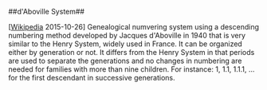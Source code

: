 ##d'Aboville System##

\[[Wikipedia](https://en.wikipedia.org/wiki/Genealogical_numbering_systems#d.27Aboville_System) 2015-10-26\] Genealogical numvering system using a descending numbering method developed by Jacques d'Aboville in 1940 that is very similar to the Henry System, widely used in France. It can be organized either by generation or not. It differs from the Henry System in that periods are used to separate the generations and no changes in numbering are needed for families with more than nine children. For instance: 1, 1.1, 1.1.1, ... for the first descendant in successive generations.
